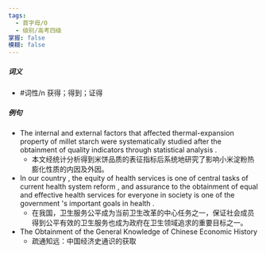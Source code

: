 ```yaml
---
tags:
  - 首字母/O
  - 级别/高考四级
掌握: false
模糊: false
---
```

##### 词义
- #词性/n  获得；得到；证得
##### 例句
- The internal and external factors that affected thermal-expansion property of millet starch were systematically studied after the obtainment of quality indicators through statistical analysis .
	- 本文经统计分析得到米饼品质的表征指标后系统地研究了影响小米淀粉热膨化性质的内因及外因。
- In our country , the equity of health services is one of central tasks of current health system reform , and assurance to the obtainment of equal and effective health services for everyone in society is one of the government 's important goals in health .
	- 在我国，卫生服务公平成为当前卫生改革的中心任务之一，保证社会成员得到公平有效的卫生服务也成为政府在卫生领域追求的重要目标之一。
- The Obtainment of the General Knowledge of Chinese Economic History
	- 疏通知远：中国经济史通识的获取
